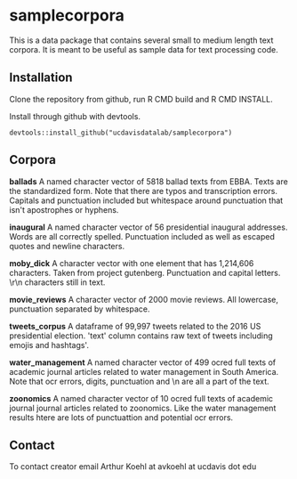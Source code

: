 # samplecorpora

This is a data package that contains several small to medium length text corpora. It is meant to be useful as sample data for text processing code.

## Installation

Clone the repository from github, run R CMD build and R CMD INSTALL.

Install through github with devtools.
```{r}
devtools::install_github("ucdavisdatalab/samplecorpora")
```

## Corpora

**ballads** A named character vector of 5818 ballad texts from EBBA. Texts are the standardized form. Note that there are typos and transcription errors. Capitals and punctuation included but whitespace around punctuation that isn't apostrophes or hyphens. 

**inaugural** A named character vector of 56 presidential inaugural addresses. Words are all correctly spelled. Punctuation included as well as escaped quotes and newline characters.

**moby_dick** A character vector with one element that has 1,214,606 characters. Taken from project gutenberg. Punctuation and capital letters. \r\n characters still in text.

**movie_reviews** A character vector of 2000 movie reviews. All lowercase, punctuation separated by whitespace.

**tweets_corpus** A dataframe of 99,997 tweets related to the 2016 US presidential election. 'text' column contains raw text of tweets including emojis and hashtags'.

**water_management** A named character vector of 499 ocred full texts of academic journal articles related to water management in South America. Note that ocr errors, digits, punctuation and \n are all a part of the text.

**zoonomics** A named character vector of 10 ocred full texts of academic journal journal articles related to zoonomics. Like the water management results htere are lots of punctuattion and potential ocr errors.

## Contact

To contact creator email Arthur Koehl at avkoehl at ucdavis dot edu
